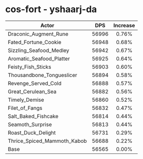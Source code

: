 # cos-fort - yshaarj-da
| Actor | DPS | Increase |
|---|:---:|:---:|
|Draconic_Augment_Rune|56996|0.76%|
|Fated_Fortune_Cookie|56948|0.68%|
|Sizzling_Seafood_Medley|56942|0.67%|
|Aromatic_Seafood_Platter|56925|0.64%|
|Feisty_Fish_Sticks|56903|0.60%|
|Thousandbone_Tongueslicer|56894|0.58%|
|Revenge_Served_Cold|56888|0.57%|
|Great_Cerulean_Sea|56882|0.56%|
|Timely_Demise|56860|0.52%|
|Filet_of_Fangs|56832|0.47%|
|Salt_Baked_Fishcake|56814|0.44%|
|Seamoth_Surprise|56813|0.44%|
|Roast_Duck_Delight|56731|0.29%|
|Thrice_Spiced_Mammoth_Kabob|56688|0.22%|
|Base|56565|0.00%|
